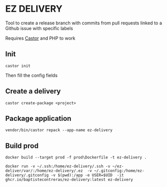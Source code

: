 # EZ DELIVERY

Tool to create a release branch with commits from pull requests linked to a Github issue with specific labels

Requires [Castor](https://castor.jolicode.com/) and PHP to work

## Init

```
castor init
```

Then fill the config fields

## Create a delivery

```
castor create-package <project>
```

## Package application

```
vendor/bin/castor repack --app-name ez-delivery
```

## Build prod

```
docker build --target prod -f prod\Dockerfile -t ez-delivery .
```

```
docker run -v ~/.ssh:/home/ez-delivery/.ssh -v ~/ez-deliver/var/:/home/ez-delivery/.ez  -v ~/.gitconfig:/home/ez-delivery/.gitconfig -v $(pwd):/app -e USER=$UID  -it  ghcr.io/baptistecontreras/ez-delivery:latest ez-delivery
```